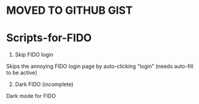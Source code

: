 # MOVED TO GITHUB GIST

# Scripts-for-FIDO
1. Skip FIDO login

Skips the annoying FIDO login page by auto-clicking "login" (needs auto-fill to be active)

2. Dark FIDO (incomplete)

Dark mode for FIDO
